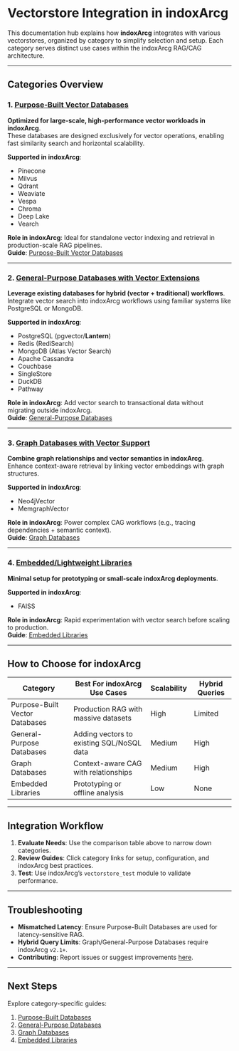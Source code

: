 # Vectorstore Integration in indoxArcg

This documentation hub explains how **indoxArcg** integrates with various vectorstores, organized by category to simplify selection and setup. Each category serves distinct use cases within the indoxArcg RAG/CAG architecture.

---

## Categories Overview

### 1. [Purpose-Built Vector Databases](purpose-built-vector-databases.md)  
**Optimized for large-scale, high-performance vector workloads in indoxArcg**.  
These databases are designed exclusively for vector operations, enabling fast similarity search and horizontal scalability.  

**Supported in indoxArcg**:  
- Pinecone  
- Milvus  
- Qdrant  
- Weaviate  
- Vespa  
- Chroma  
- Deep Lake  
- Vearch  

**Role in indoxArcg**: Ideal for standalone vector indexing and retrieval in production-scale RAG pipelines.  
**Guide**: [Purpose-Built Vector Databases](purpose-built-vector-databases.md)  

---

### 2. [General-Purpose Databases with Vector Extensions](general-purpose-databases.md)  
**Leverage existing databases for hybrid (vector + traditional) workflows**.  
Integrate vector search into indoxArcg workflows using familiar systems like PostgreSQL or MongoDB.  

**Supported in indoxArcg**:  
- PostgreSQL (pgvector/**Lantern**)  
- Redis (RediSearch)  
- MongoDB (Atlas Vector Search)  
- Apache Cassandra  
- Couchbase  
- SingleStore  
- DuckDB  
- Pathway  

**Role in indoxArcg**: Add vector search to transactional data without migrating outside indoxArcg.  
**Guide**: [General-Purpose Databases](general-purpose-databases.md)  

---

### 3. [Graph Databases with Vector Support](graph-databases.md)  
**Combine graph relationships and vector semantics in indoxArcg**.  
Enhance context-aware retrieval by linking vector embeddings with graph structures.  

**Supported in indoxArcg**:  
- Neo4jVector  
- MemgraphVector  

**Role in indoxArcg**: Power complex CAG workflows (e.g., tracing dependencies + semantic context).  
**Guide**: [Graph Databases](graph-databases.md)  

---

### 4. [Embedded/Lightweight Libraries](embedded-libraries.md)  
**Minimal setup for prototyping or small-scale indoxArcg deployments**.  

**Supported in indoxArcg**:  
- FAISS  

**Role in indoxArcg**: Rapid experimentation with vector search before scaling to production.  
**Guide**: [Embedded Libraries](embedded-libraries.md)  

---

## How to Choose for indoxArcg  

| Category                          | Best For indoxArcg Use Cases               | Scalability | Hybrid Queries |  
|-----------------------------------|--------------------------------------------|-------------|----------------|  
| Purpose-Built Vector Databases    | Production RAG with massive datasets       | High        | Limited        |  
| General-Purpose Databases         | Adding vectors to existing SQL/NoSQL data  | Medium      | High           |  
| Graph Databases                   | Context-aware CAG with relationships       | Medium      | High           |  
| Embedded Libraries                | Prototyping or offline analysis            | Low         | None           |  

---

## Integration Workflow  
1. **Evaluate Needs**: Use the comparison table above to narrow down categories.  
2. **Review Guides**: Click category links for setup, configuration, and indoxArcg best practices.  
3. **Test**: Use indoxArcg’s `vectorstore_test` module to validate performance.  

---

## Troubleshooting  
- **Mismatched Latency**: Ensure Purpose-Built Databases are used for latency-sensitive RAG.  
- **Hybrid Query Limits**: Graph/General-Purpose Databases require indoxArcg `v2.1+`.  
- **Contributing**: Report issues or suggest improvements [here](https://github.com/osllmai/inDox/tree/docs/revise_docs/libs/indoxArcg).  

---

## Next Steps  
Explore category-specific guides:  
1. [Purpose-Built Databases](purpose-built-vector-databases.md)  
2. [General-Purpose Databases](general-purpose-databases.md)  
3. [Graph Databases](graph-databases.md)  
4. [Embedded Libraries](embedded-libraries.md)  